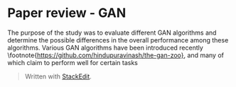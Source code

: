
# Paper review - GAN

The purpose of the study was to evaluate different GAN algorithms and determine the possible differences in the overall performance among these algorithms. Various GAN algorithms have been introduced recently \footnote{https://github.com/hindupuravinash/the-gan-zoo}, and many of which claim to perform well for certain tasks 
> Written with [StackEdit](https://stackedit.io/).
<!--stackedit_data:
eyJoaXN0b3J5IjpbMTk0NjE0MDk2OCwtNjY3MDg3NTEsLTQ2Mj
gwMTAzNiw4MjU5MjgwMjAsNjg3ODA4MzldfQ==
-->